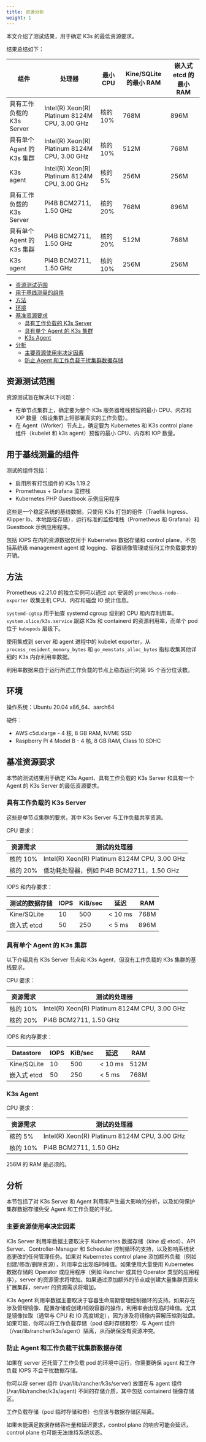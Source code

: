 ```yaml
---
title: 资源分析
weight: 1
---
```


本文介绍了测试结果，用于确定 K3s 的最低资源要求。

结果总结如下：

| 组件 | 处理器 | 最小 CPU | Kine/SQLite 的最小 RAM | 嵌入式 etcd 的最小 RAM |
|------------|-----|----------|-------------------------|---------------------------|
| 具有工作负载的 K3s Server | Intel(R) Xeon(R) Platinum 8124M CPU, 3.00 GHz | 核的 10% | 768M | 896M |
| 具有单个 Agent 的 K3s 集群 | Intel(R) Xeon(R) Platinum 8124M CPU, 3.00 GHz | 核的 10% | 512M | 768M |
| K3s agent | Intel(R) Xeon(R) Platinum 8124M CPU, 3.00 GHz | 核的 5% | 256M | 256M |
| 具有工作负载的 K3s Server | Pi4B BCM2711, 1.50 GHz | 核的 20% | 768M | 896M |
| 具有单个 Agent 的 K3s 集群 | Pi4B BCM2711, 1.50 GHz | 核的 20% | 512M | 768M |
| K3s agent | Pi4B BCM2711, 1.50 GHz | 核的 10% | 256M | 256M |

- [资源测试范围](#资源测试范围)
- [用于基线测量的组件](#用于基线测量的组件)
- [方法](#方法)
- [环境](#环境)
- [基准资源要求](#基准资源要求)
   - [具有工作负载的 K3s Server](#具有工作负载的-k3s-server)
   - [具有单个 Agent 的 K3s 集群](#具有单个-agent-的-k3s-集群)
   - [K3s Agent](#k3s-agent)
- [分析](#分析)
   - [主要资源使用率决定因素](#主要资源使用率决定因素)
   - [防止 Agent 和工作负载干扰集群数据存储](#防止-agent-和工作负载干扰集群数据存储)

## 资源测试范围

资源测试旨在解决以下问题：

- 在单节点集群上，确定要为整个 K3s 服务器堆栈预留的最小 CPU、内存和 IOP 数量（假设集群上将部署真实的工作负载）。
- 在 Agent（Worker）节点上，确定要为 Kubernetes 和 K3s control plane 组件（kubelet 和 k3s agent）预留的最小 CPU、内存和 IOP 数量。

## 用于基线测量的组件

测试的组件包括：

* 启用所有打包组件的 K3s 1.19.2
* Prometheus + Grafana 监控栈
* Kubernetes PHP Guestbook 示例应用程序

这些是一个稳定系统的基线数据，只使用 K3s 打包的组件（Traefik Ingress、Klipper lb、本地路径存储），运行标准的监控堆栈（Prometheus 和 Grafana）和 Guestbook 示例应用程序。

包括 IOPS 在内的资源数据仅用于 Kubernetes 数据存储和 control plane，不包括系统级 management agent 或 logging、容器镜像管理或任何工作负载要求的开销。

## 方法

Prometheus v2.21.0 的独立实例可以通过 apt 安装的 `prometheus-node-exporter` 收集主机 CPU、内存和磁盘 IO 统计信息。

`systemd-cgtop` 用于抽查 systemd cgroup 级别的 CPU 和内存利用率。`system.slice/k3s.service` 跟踪 K3s 和 containerd 的资源利用率，而单个 pod 位于 `kubepods` 层级下。

使用集成到 server 和 agent 进程中的 kubelet exporter，从 `process_resident_memory_bytes` 和 `go_memstats_alloc_bytes` 指标收集其他详细的 K3s 内存利用率数据。

利用率数据来自于运行所述工作负载的节点上稳态运行的第 95 个百分位读数。

## 环境

操作系统：Ubuntu 20.04 x86_64、aarch64

硬件：

- AWS c5d.xlarge - 4 核, 8 GB RAM, NVME SSD
- Raspberry Pi 4 Model B - 4 核, 8 GB RAM, Class 10 SDHC

## 基准资源要求

本节的测试结果用于确定 K3s Agent、具有工作负载的 K3s Server 和具有一个 Agent 的 K3s Server 的最低资源要求。

### 具有工作负载的 K3s Server

这些是单节点集群的要求，其中 K3s Server 与工作负载共享资源。

CPU 要求：

| 资源需求 | 测试的处理器 |
|-----------|-----------------|
| 核的 10% | Intel(R) Xeon(R) Platinum 8124M CPU, 3.00 GHz |
| 核的 20% | 低功耗处理器，例如 Pi4B BCM2711，1.50 GHz |

IOPS 和内存要求：

| 测试的数据存储 | IOPS | KiB/sec | 延迟 | RAM |
|-----------|------|---------|---------|--------|
| Kine/SQLite | 10 | 500 | < 10 ms | 768M |
| 嵌入式 etcd | 50 | 250 | < 5 ms | 896M |

### 具有单个 Agent 的 K3s 集群

以下介绍具有 K3s Server 节点和 K3s Agent，但没有工作负载的 K3s 集群的基线要求。

CPU 要求：

| 资源需求 | 测试的处理器 |
|-----------|-----------------|
| 核的 10% | Intel(R) Xeon(R) Platinum 8124M CPU, 3.00 GHz |
| 核的 20% | Pi4B BCM2711, 1.50 GHz |

IOPS 和内存要求：

| Datastore | IOPS | KiB/sec | 延迟 | RAM |
|-----------|------|---------|---------|--------|
| Kine/SQLite | 10 | 500 | < 10 ms | 512M |
| 嵌入式 etcd | 50 | 250 | < 5 ms | 768M |

### K3s Agent

CPU 要求：

| 资源需求 | 测试的处理器 |
|-----------|-----------------|
| 核的 5% | Intel(R) Xeon(R) Platinum 8124M CPU, 3.00 GHz |
| 核的 10% | Pi4B BCM2711, 1.50 GHz |

256M 的 RAM 是必须的。

## 分析

本节包括了对 K3s Server 和 Agent 利用率产生最大影响的分析，以及如何保护集群数据存储免受 Agent 和工作负载的干扰。

### 主要资源使用率决定因素

K3s Server 利用率数据主要取决于 Kubernetes 数据存储（kine 或 etcd）、API Server、Controller-Manager 和 Scheduler 控制循环的支持，以及影响系统状态更改的任何管理任务。如果对 Kubernetes control plane 添加额外负载（例如创建/修改/删除资源），利用率会出现临时峰值。如果使用大量使用 Kubernetes 数据存储的 Operator 或应用程序（例如 Rancher 或其他 Operator 类型的应用程序），server 的资源需求将增加。如果通过添加额外的节点或创建大量集群资源来扩展集群，server 的资源需求将增加。

K3s Agent 利用率数据主要取决于容器生命周期管理控制循环的支持。如果存在涉及管理镜像、配置存储或创建/销毁容器的操作，利用率会出现临时峰值。尤其是镜像拉取（通常与 CPU 和 IO 高度绑定），因为涉及将镜像内容解压缩到磁盘。如果可能，你可以将工作负载存储（pod 临时存储和卷）与 Agent 组件（/var/lib/rancher/k3s/agent）隔离，从而确保没有资源冲突。

### 防止 Agent 和工作负载干扰集群数据存储

如果在 server 还托管了工作负载 pod 的环境中运行，你需要确保 agent 和工作负载 IOPS 不会干扰数据存储。

你可以将 server 组件 (/var/lib/rancher/k3s/server) 放置在与 agent 组件 (/var/lib/rancher/k3s/agent) 不同的存储介质，其中包括 containerd 镜像存储区。

工作负载存储（pod 临时存储和卷）也应该与数据存储区隔离。

如果未能满足数据存储吞吐量和延迟要求，control plane 的响应可能会延迟，control plane 也可能无法维持系统状态。
